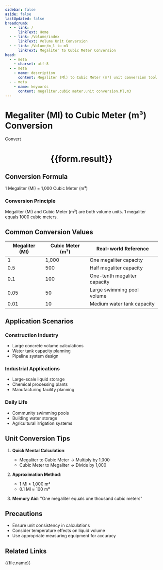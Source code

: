 ```yaml
---
sidebar: false
aside: false
lastUpdated: false
breadcrumb:
  - - link: /
      linkText: Home
  - - link: /Volume/index
      linkText: Volume Unit Conversion
  - - link: /Volume/m_l-to-m3
      linkText: Megaliter to Cubic Meter Conversion
head:
  - - meta
    - charset: utf-8
  - - meta
    - name: description
      content: Megaliter (Ml) to Cubic Meter (m³) unit conversion tool. 1 megaliter equals 1,000 cubic meters.
  - - meta
    - name: keywords
      content: megaliter,cubic meter,unit conversion,Ml,m3
---
```


# Megaliter (Ml) to Cubic Meter (m³) Conversion

<script setup>
import { onMounted, reactive, inject ,ref  } from 'vue'
import { NButton,NForm ,NFormItem,NInput,NInputNumber,NSelect,NCard,useMessage ,NGrid ,NGi } from 'naive-ui'
import { defineClientComponent } from 'vitepress'
import { Volume } from '../files';

const convert = inject('convert')
const formRef = ref(null);
const rules = {
  number:{
    required: true,
    type: 'number',
    trigger: "blur"
  }
}
const form = reactive({
  number:null,
  result:'',
  title:'Megaliter (Ml) to Cubic Meter (m³) Conversion'
})

const convertHandler = (e) => {
  e.preventDefault();
  formRef.value?.validate((errors)=>{
    if (!errors) {
      form.result = `${form.number} Ml = ${convert(form.number).from('Ml').to('m3')} m³`
    }
  })
}
</script>

<n-form size="large" :model="form" ref='formRef' :rules="rules">
  <n-form-item label="Value" path="number">
    <n-input-number size="large" style="width:100%" :min="0" v-model:value="form.number" placeholder="Enter megaliter value" />
  </n-form-item>
  <n-form-item>
    <n-button type="info" style="width:100%" @click="convertHandler">Convert</n-button>
  </n-form-item>
</n-form>
<n-card embedded :bordered="false" hoverable>
  <div style="text-align:center">
    <h1>{{form.result}}</h1>
  </div>
</n-card>

## Conversion Formula
1 Megaliter (Ml) = 1,000 Cubic Meter (m³)

### Conversion Principle
Megaliter (Ml) and Cubic Meter (m³) are both volume units. 1 megaliter equals 1000 cubic meters.

## Common Conversion Values
| Megaliter (Ml) | Cubic Meter (m³) | Real-world Reference                |
|----------------|------------------|-------------------------------------|
| 1              | 1,000            | One megaliter capacity              |
| 0.5            | 500              | Half megaliter capacity             |
| 0.1            | 100              | One-tenth megaliter capacity        |
| 0.05           | 50               | Large swimming pool volume          |
| 0.01           | 10               | Medium water tank capacity          |

## Application Scenarios
### Construction Industry
- Large concrete volume calculations
- Water tank capacity planning
- Pipeline system design

### Industrial Applications
- Large-scale liquid storage
- Chemical processing plants
- Manufacturing facility planning

### Daily Life
- Community swimming pools
- Building water storage
- Agricultural irrigation systems

## Unit Conversion Tips
1. **Quick Mental Calculation**:
   - Megaliter to Cubic Meter → Multiply by 1,000
   - Cubic Meter to Megaliter → Divide by 1,000

2. **Approximation Method**:
   - 1 Ml ≈ 1,000 m³
   - 0.1 Ml ≈ 100 m³

3. **Memory Aid**:
   "One megaliter equals one thousand cubic meters"

## Precautions
- Ensure unit consistency in calculations
- Consider temperature effects on liquid volume
- Use appropriate measuring equipment for accuracy

## Related Links
<n-grid x-gap="12" :cols="2">
  <n-gi v-for="(file, index) in Volume" :key="index">
    <n-button
      text
      tag="a"
      :href="file.path"
      type="info"
    >
      {{file.name}}
    </n-button>
  </n-gi>
</n-grid>